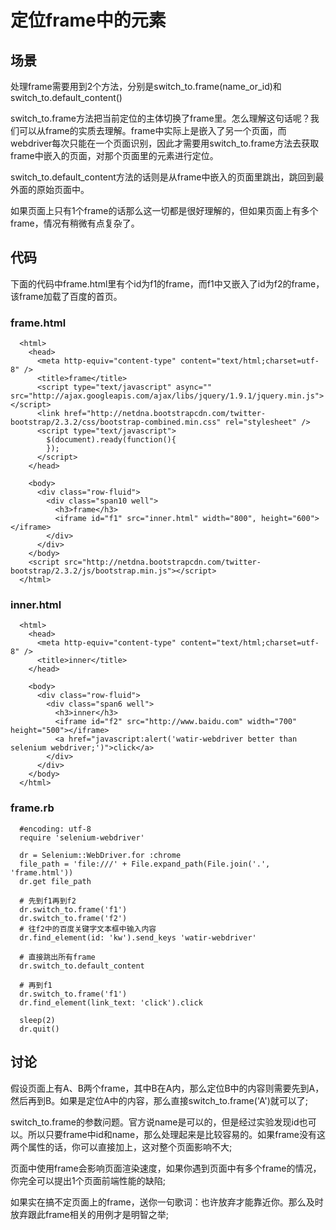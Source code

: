 定位frame中的元素
=================

场景
----
处理frame需要用到2个方法，分别是switch_to.frame(name_or_id)和switch_to.default_content()

switch_to.frame方法把当前定位的主体切换了frame里。怎么理解这句话呢？我们可以从frame的实质去理解。frame中实际上是嵌入了另一个页面，而webdriver每次只能在一个页面识别，因此才需要用switch_to.frame方法去获取frame中嵌入的页面，对那个页面里的元素进行定位。

switch_to.default_content方法的话则是从frame中嵌入的页面里跳出，跳回到最外面的原始页面中。

如果页面上只有1个frame的话那么这一切都是很好理解的，但如果页面上有多个frame，情况有稍微有点复杂了。

代码
----
下面的代码中frame.html里有个id为f1的frame，而f1中又嵌入了id为f2的frame，该frame加载了百度的首页。

### frame.html
```
  <html>
    <head>
      <meta http-equiv="content-type" content="text/html;charset=utf-8" />
      <title>frame</title>		
      <script type="text/javascript" async="" src="http://ajax.googleapis.com/ajax/libs/jquery/1.9.1/jquery.min.js"></script>
      <link href="http://netdna.bootstrapcdn.com/twitter-bootstrap/2.3.2/css/bootstrap-combined.min.css" rel="stylesheet" />		
      <script type="text/javascript">
        $(document).ready(function(){
        });
      </script>
    </head>
      
    <body>
      <div class="row-fluid">
        <div class="span10 well">		
          <h3>frame</h3>
          <iframe id="f1" src="inner.html" width="800", height="600"></iframe>
        </div>		
      </div>		
    </body>
    <script src="http://netdna.bootstrapcdn.com/twitter-bootstrap/2.3.2/js/bootstrap.min.js"></script>
  </html>
```

### inner.html
```
  <html>
    <head>
      <meta http-equiv="content-type" content="text/html;charset=utf-8" />
      <title>inner</title>		
    </head>
      
    <body>
      <div class="row-fluid">
        <div class="span6 well">		
          <h3>inner</h3>
          <iframe id="f2" src="http://www.baidu.com" width="700" height="500"></iframe>
          <a href="javascript:alert('watir-webdriver better than selenium webdriver;')">click</a>
        </div>		
      </div>		
    </body>
  </html>
```

### frame.rb
```
  #encoding: utf-8
  require 'selenium-webdriver'

  dr = Selenium::WebDriver.for :chrome
  file_path = 'file:///' + File.expand_path(File.join('.', 'frame.html'))
  dr.get file_path

  # 先到f1再到f2
  dr.switch_to.frame('f1')
  dr.switch_to.frame('f2')
  # 往f2中的百度关键字文本框中输入内容
  dr.find_element(id: 'kw').send_keys 'watir-webdriver'

  # 直接跳出所有frame
  dr.switch_to.default_content

  # 再到f1
  dr.switch_to.frame('f1')
  dr.find_element(link_text: 'click').click

  sleep(2)
  dr.quit()

```
讨论
----
假设页面上有A、B两个frame，其中B在A内，那么定位B中的内容则需要先到A，然后再到B。如果是定位A中的内容，那么直接switch_to.frame('A')就可以了;

switch_to.frame的参数问题。官方说name是可以的，但是经过实验发现id也可以。所以只要frame中id和name，那么处理起来是比较容易的。如果frame没有这两个属性的话，你可以直接加上，这对整个页面影响不大;

页面中使用frame会影响页面渲染速度，如果你遇到页面中有多个frame的情况，你完全可以提出1个页面前端性能的缺陷;

如果实在搞不定页面上的frame，送你一句歌词：也许放弃才能靠近你。那么及时放弃跟此frame相关的用例才是明智之举;

